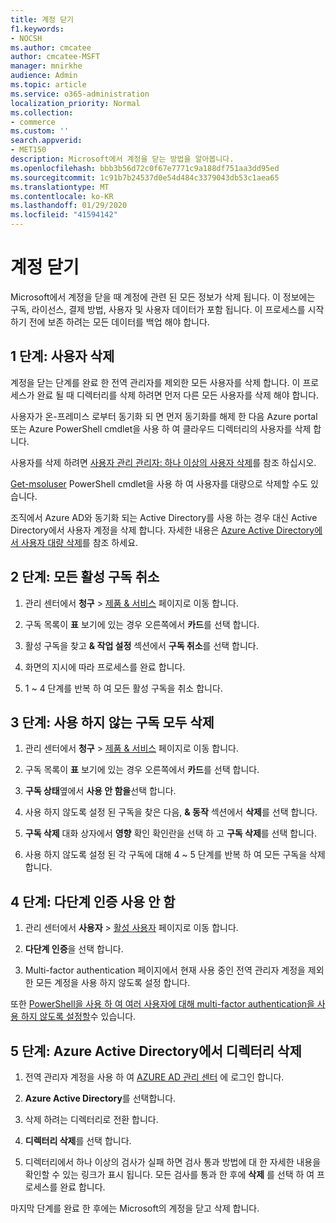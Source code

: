 ```yaml
---
title: 계정 닫기
f1.keywords:
- NOCSH
ms.author: cmcatee
author: cmcatee-MSFT
manager: mnirkhe
audience: Admin
ms.topic: article
ms.service: o365-administration
localization_priority: Normal
ms.collection:
- commerce
ms.custom: ''
search.appverid:
- MET150
description: Microsoft에서 계정을 닫는 방법을 알아봅니다.
ms.openlocfilehash: bbb3b56d72c0f67e7771c9a188df751aa3dd95ed
ms.sourcegitcommit: 1c91b7b24537d0e54d484c3379043db53c1aea65
ms.translationtype: MT
ms.contentlocale: ko-KR
ms.lasthandoff: 01/29/2020
ms.locfileid: "41594142"
---
```

# <a name="close-your-account"></a>계정 닫기

Microsoft에서 계정을 닫을 때 계정에 관련 된 모든 정보가 삭제 됩니다. 이 정보에는 구독, 라이선스, 결제 방법, 사용자 및 사용자 데이터가 포함 됩니다. 이 프로세스를 시작 하기 전에 보존 하려는 모든 데이터를 백업 해야 합니다.

## <a name="step-1-delete-users"></a>1 단계: 사용자 삭제

계정을 닫는 단계를 완료 한 전역 관리자를 제외한 모든 사용자를 삭제 합니다. 이 프로세스가 완료 될 때 디렉터리를 삭제 하려면 먼저 다른 모든 사용자를 삭제 해야 합니다.

사용자가 온-프레미스 로부터 동기화 되 면 먼저 동기화를 해제 한 다음 Azure portal 또는 Azure PowerShell cmdlet을 사용 하 여 클라우드 디렉터리의 사용자를 삭제 합니다.

사용자를 삭제 하려면 <a href="https://docs.microsoft.com/office365/admin/add-users/delete-a-user?view=o365-worldwide#user-management-admin-delete-one-or-more-users-from-office-365">사용자 관리 관리자: 하나 이상의 사용자 삭제</a>를 참조 하십시오.

<a href="https://go.microsoft.com/fwlink/?linkid=842230">Get-msoluser</a> PowerShell cmdlet을 사용 하 여 사용자를 대량으로 삭제할 수도 있습니다.

조직에서 Azure AD와 동기화 되는 Active Directory를 사용 하는 경우 대신 Active Directory에서 사용자 계정을 삭제 합니다. 자세한 내용은 <a href="https://docs.microsoft.com/azure/active-directory/users-groups-roles/users-bulk-delete">Azure Active Directory에서 사용자 대량 삭제</a>를 참조 하세요.

## <a name="step-2-cancel-all-active-subscriptions"></a>2 단계: 모든 활성 구독 취소

1. 관리 센터에서 **청구** > <a href="https://go.microsoft.com/fwlink/p/?linkid=842054" target="_blank">제품 & 서비스</a> 페이지로 이동 합니다.

2. 구독 목록이 **표** 보기에 있는 경우 오른쪽에서 **카드**를 선택 합니다.

3. 활성 구독을 찾고 **& 작업 설정** 섹션에서 **구독 취소**를 선택 합니다.

4. 화면의 지시에 따라 프로세스를 완료 합니다.

5. 1 ~ 4 단계를 반복 하 여 모든 활성 구독을 취소 합니다.

## <a name="step-3-delete-all-disabled-subscriptions"></a>3 단계: 사용 하지 않는 구독 모두 삭제

1. 관리 센터에서 **청구** > <a href="https://go.microsoft.com/fwlink/p/?linkid=842054" target="_blank">제품 & 서비스</a> 페이지로 이동 합니다.

2. 구독 목록이 **표** 보기에 있는 경우 오른쪽에서 **카드**를 선택 합니다.

3. **구독 상태**옆에서 **사용 안 함을**선택 합니다.

4. 사용 하지 않도록 설정 된 구독을 찾은 다음, **& 동작** 섹션에서 **삭제**를 선택 합니다.

5. **구독 삭제** 대화 상자에서 **영향** 확인 확인란을 선택 하 고 **구독 삭제**를 선택 합니다.

6. 사용 하지 않도록 설정 된 각 구독에 대해 4 ~ 5 단계를 반복 하 여 모든 구독을 삭제 합니다.

## <a name="step-4-disable-multi-factor-authentication"></a>4 단계: 다단계 인증 사용 안 함

1. 관리 센터에서 **사용자** > <a href="https://go.microsoft.com/fwlink/p/?linkid=834822" target="_blank">활성 사용자</a> 페이지로 이동 합니다.

2. **다단계 인증**을 선택 합니다.

3. Multi-factor authentication 페이지에서 현재 사용 중인 전역 관리자 계정을 제외한 모든 계정을 사용 하지 않도록 설정 합니다.

또한 <a href="https://docs.microsoft.com/azure/active-directory/authentication/howto-mfa-userstates#use-powershell">PowerShell을 사용 하 여 여러 사용자에 대해 multi-factor authentication을 사용 하지 않도록 설정할</a>수 있습니다.

## <a name="step-5-delete-the-directory-in-azure-active-directory"></a>5 단계: Azure Active Directory에서 디렉터리 삭제

1. 전역 관리자 계정을 사용 하 여 <a href="https://aad.portal.azure.com/" target="_blank">AZURE AD 관리 센터</a> 에 로그인 합니다.

2. **Azure Active Directory**를 선택합니다.

3. 삭제 하려는 디렉터리로 전환 합니다.

4. **디렉터리 삭제**를 선택 합니다.

5. 디렉터리에서 하나 이상의 검사가 실패 하면 검사 통과 방법에 대 한 자세한 내용을 확인할 수 있는 링크가 표시 됩니다. 모든 검사를 통과 한 후에 **삭제** 를 선택 하 여 프로세스를 완료 합니다.

마지막 단계를 완료 한 후에는 Microsoft의 계정을 닫고 삭제 합니다.